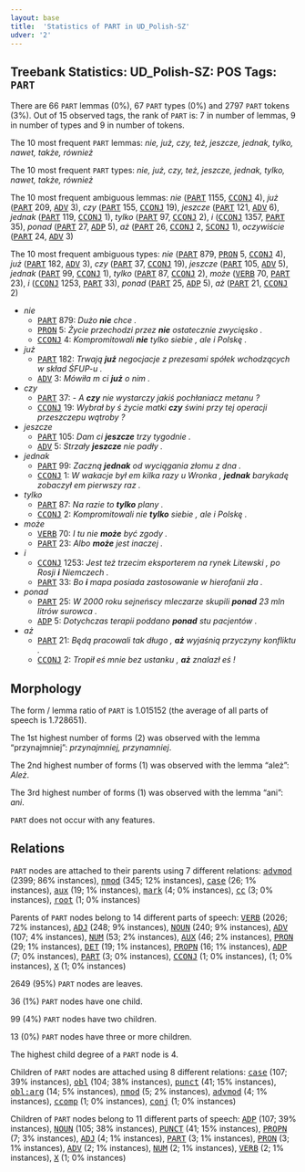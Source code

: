 ```yaml
---
layout: base
title:  'Statistics of PART in UD_Polish-SZ'
udver: '2'
---
```


## Treebank Statistics: UD_Polish-SZ: POS Tags: `PART`

There are 66 `PART` lemmas (0%), 67 `PART` types (0%) and 2797 `PART` tokens (3%).
Out of 15 observed tags, the rank of `PART` is: 7 in number of lemmas, 9 in number of types and 9 in number of tokens.

The 10 most frequent `PART` lemmas: <em>nie, już, czy, też, jeszcze, jednak, tylko, nawet, także, również</em>

The 10 most frequent `PART` types:  <em>nie, już, czy, też, jeszcze, jednak, tylko, nawet, także, również</em>

The 10 most frequent ambiguous lemmas: <em>nie</em> (<tt><a href="pl_sz-pos-PART.html">PART</a></tt> 1155, <tt><a href="pl_sz-pos-CCONJ.html">CCONJ</a></tt> 4), <em>już</em> (<tt><a href="pl_sz-pos-PART.html">PART</a></tt> 209, <tt><a href="pl_sz-pos-ADV.html">ADV</a></tt> 3), <em>czy</em> (<tt><a href="pl_sz-pos-PART.html">PART</a></tt> 155, <tt><a href="pl_sz-pos-CCONJ.html">CCONJ</a></tt> 19), <em>jeszcze</em> (<tt><a href="pl_sz-pos-PART.html">PART</a></tt> 121, <tt><a href="pl_sz-pos-ADV.html">ADV</a></tt> 6), <em>jednak</em> (<tt><a href="pl_sz-pos-PART.html">PART</a></tt> 119, <tt><a href="pl_sz-pos-CCONJ.html">CCONJ</a></tt> 1), <em>tylko</em> (<tt><a href="pl_sz-pos-PART.html">PART</a></tt> 97, <tt><a href="pl_sz-pos-CCONJ.html">CCONJ</a></tt> 2), <em>i</em> (<tt><a href="pl_sz-pos-CCONJ.html">CCONJ</a></tt> 1357, <tt><a href="pl_sz-pos-PART.html">PART</a></tt> 35), <em>ponad</em> (<tt><a href="pl_sz-pos-PART.html">PART</a></tt> 27, <tt><a href="pl_sz-pos-ADP.html">ADP</a></tt> 5), <em>aż</em> (<tt><a href="pl_sz-pos-PART.html">PART</a></tt> 26, <tt><a href="pl_sz-pos-CCONJ.html">CCONJ</a></tt> 2, <tt><a href="pl_sz-pos-SCONJ.html">SCONJ</a></tt> 1), <em>oczywiście</em> (<tt><a href="pl_sz-pos-PART.html">PART</a></tt> 24, <tt><a href="pl_sz-pos-ADV.html">ADV</a></tt> 3)

The 10 most frequent ambiguous types:  <em>nie</em> (<tt><a href="pl_sz-pos-PART.html">PART</a></tt> 879, <tt><a href="pl_sz-pos-PRON.html">PRON</a></tt> 5, <tt><a href="pl_sz-pos-CCONJ.html">CCONJ</a></tt> 4), <em>już</em> (<tt><a href="pl_sz-pos-PART.html">PART</a></tt> 182, <tt><a href="pl_sz-pos-ADV.html">ADV</a></tt> 3), <em>czy</em> (<tt><a href="pl_sz-pos-PART.html">PART</a></tt> 37, <tt><a href="pl_sz-pos-CCONJ.html">CCONJ</a></tt> 19), <em>jeszcze</em> (<tt><a href="pl_sz-pos-PART.html">PART</a></tt> 105, <tt><a href="pl_sz-pos-ADV.html">ADV</a></tt> 5), <em>jednak</em> (<tt><a href="pl_sz-pos-PART.html">PART</a></tt> 99, <tt><a href="pl_sz-pos-CCONJ.html">CCONJ</a></tt> 1), <em>tylko</em> (<tt><a href="pl_sz-pos-PART.html">PART</a></tt> 87, <tt><a href="pl_sz-pos-CCONJ.html">CCONJ</a></tt> 2), <em>może</em> (<tt><a href="pl_sz-pos-VERB.html">VERB</a></tt> 70, <tt><a href="pl_sz-pos-PART.html">PART</a></tt> 23), <em>i</em> (<tt><a href="pl_sz-pos-CCONJ.html">CCONJ</a></tt> 1253, <tt><a href="pl_sz-pos-PART.html">PART</a></tt> 33), <em>ponad</em> (<tt><a href="pl_sz-pos-PART.html">PART</a></tt> 25, <tt><a href="pl_sz-pos-ADP.html">ADP</a></tt> 5), <em>aż</em> (<tt><a href="pl_sz-pos-PART.html">PART</a></tt> 21, <tt><a href="pl_sz-pos-CCONJ.html">CCONJ</a></tt> 2)


* <em>nie</em>
  * <tt><a href="pl_sz-pos-PART.html">PART</a></tt> 879: <em>Dużo <b>nie</b> chce .</em>
  * <tt><a href="pl_sz-pos-PRON.html">PRON</a></tt> 5: <em>Życie przechodzi przez <b>nie</b> ostatecznie zwycięsko .</em>
  * <tt><a href="pl_sz-pos-CCONJ.html">CCONJ</a></tt> 4: <em>Kompromitowali <b>nie</b> tylko siebie , ale i Polskę .</em>
* <em>już</em>
  * <tt><a href="pl_sz-pos-PART.html">PART</a></tt> 182: <em>Trwają <b>już</b> negocjacje z prezesami spółek wchodzących w skład ŚFUP-u .</em>
  * <tt><a href="pl_sz-pos-ADV.html">ADV</a></tt> 3: <em>Mówiła m ci <b>już</b> o nim .</em>
* <em>czy</em>
  * <tt><a href="pl_sz-pos-PART.html">PART</a></tt> 37: <em>- A <b>czy</b> nie wystarczy jakiś pochłaniacz metanu ?</em>
  * <tt><a href="pl_sz-pos-CCONJ.html">CCONJ</a></tt> 19: <em>Wybrał by ś życie matki <b>czy</b> świni przy tej operacji przeszczepu wątroby ?</em>
* <em>jeszcze</em>
  * <tt><a href="pl_sz-pos-PART.html">PART</a></tt> 105: <em>Dam ci <b>jeszcze</b> trzy tygodnie .</em>
  * <tt><a href="pl_sz-pos-ADV.html">ADV</a></tt> 5: <em>Strzały <b>jeszcze</b> nie padły .</em>
* <em>jednak</em>
  * <tt><a href="pl_sz-pos-PART.html">PART</a></tt> 99: <em>Zaczną <b>jednak</b> od wyciągania złomu z dna .</em>
  * <tt><a href="pl_sz-pos-CCONJ.html">CCONJ</a></tt> 1: <em>W wakacje był em kilka razy u Wronka , <b>jednak</b> barykadę zobaczył em pierwszy raz .</em>
* <em>tylko</em>
  * <tt><a href="pl_sz-pos-PART.html">PART</a></tt> 87: <em>Na razie to <b>tylko</b> plany .</em>
  * <tt><a href="pl_sz-pos-CCONJ.html">CCONJ</a></tt> 2: <em>Kompromitowali nie <b>tylko</b> siebie , ale i Polskę .</em>
* <em>może</em>
  * <tt><a href="pl_sz-pos-VERB.html">VERB</a></tt> 70: <em>I tu nie <b>może</b> być zgody .</em>
  * <tt><a href="pl_sz-pos-PART.html">PART</a></tt> 23: <em>Albo <b>może</b> jest inaczej .</em>
* <em>i</em>
  * <tt><a href="pl_sz-pos-CCONJ.html">CCONJ</a></tt> 1253: <em>Jest też trzecim eksporterem na rynek Litewski , po Rosji <b>i</b> Niemczech .</em>
  * <tt><a href="pl_sz-pos-PART.html">PART</a></tt> 33: <em>Bo <b>i</b> mapa posiada zastosowanie w hierofanii zła .</em>
* <em>ponad</em>
  * <tt><a href="pl_sz-pos-PART.html">PART</a></tt> 25: <em>W 2000 roku sejneńscy mleczarze skupili <b>ponad</b> 23 mln litrów surowca .</em>
  * <tt><a href="pl_sz-pos-ADP.html">ADP</a></tt> 5: <em>Dotychczas terapii poddano <b>ponad</b> stu pacjentów .</em>
* <em>aż</em>
  * <tt><a href="pl_sz-pos-PART.html">PART</a></tt> 21: <em>Będą pracowali tak długo , <b>aż</b> wyjaśnią przyczyny konfliktu .</em>
  * <tt><a href="pl_sz-pos-CCONJ.html">CCONJ</a></tt> 2: <em>Tropił eś mnie bez ustanku , <b>aż</b> znalazł eś !</em>

## Morphology

The form / lemma ratio of `PART` is 1.015152 (the average of all parts of speech is 1.728651).

The 1st highest number of forms (2) was observed with the lemma “przynajmniej”: <em>przynajmniej, przynamniej</em>.

The 2nd highest number of forms (1) was observed with the lemma “ależ”: <em>Ależ</em>.

The 3rd highest number of forms (1) was observed with the lemma “ani”: <em>ani</em>.

`PART` does not occur with any features.


## Relations

`PART` nodes are attached to their parents using 7 different relations: <tt><a href="pl_sz-dep-advmod.html">advmod</a></tt> (2399; 86% instances), <tt><a href="pl_sz-dep-nmod.html">nmod</a></tt> (345; 12% instances), <tt><a href="pl_sz-dep-case.html">case</a></tt> (26; 1% instances), <tt><a href="pl_sz-dep-aux.html">aux</a></tt> (19; 1% instances), <tt><a href="pl_sz-dep-mark.html">mark</a></tt> (4; 0% instances), <tt><a href="pl_sz-dep-cc.html">cc</a></tt> (3; 0% instances), <tt><a href="pl_sz-dep-root.html">root</a></tt> (1; 0% instances)

Parents of `PART` nodes belong to 14 different parts of speech: <tt><a href="pl_sz-pos-VERB.html">VERB</a></tt> (2026; 72% instances), <tt><a href="pl_sz-pos-ADJ.html">ADJ</a></tt> (248; 9% instances), <tt><a href="pl_sz-pos-NOUN.html">NOUN</a></tt> (240; 9% instances), <tt><a href="pl_sz-pos-ADV.html">ADV</a></tt> (107; 4% instances), <tt><a href="pl_sz-pos-NUM.html">NUM</a></tt> (53; 2% instances), <tt><a href="pl_sz-pos-AUX.html">AUX</a></tt> (46; 2% instances), <tt><a href="pl_sz-pos-PRON.html">PRON</a></tt> (29; 1% instances), <tt><a href="pl_sz-pos-DET.html">DET</a></tt> (19; 1% instances), <tt><a href="pl_sz-pos-PROPN.html">PROPN</a></tt> (16; 1% instances), <tt><a href="pl_sz-pos-ADP.html">ADP</a></tt> (7; 0% instances), <tt><a href="pl_sz-pos-PART.html">PART</a></tt> (3; 0% instances), <tt><a href="pl_sz-pos-CCONJ.html">CCONJ</a></tt> (1; 0% instances),  (1; 0% instances), <tt><a href="pl_sz-pos-X.html">X</a></tt> (1; 0% instances)

2649 (95%) `PART` nodes are leaves.

36 (1%) `PART` nodes have one child.

99 (4%) `PART` nodes have two children.

13 (0%) `PART` nodes have three or more children.

The highest child degree of a `PART` node is 4.

Children of `PART` nodes are attached using 8 different relations: <tt><a href="pl_sz-dep-case.html">case</a></tt> (107; 39% instances), <tt><a href="pl_sz-dep-obl.html">obl</a></tt> (104; 38% instances), <tt><a href="pl_sz-dep-punct.html">punct</a></tt> (41; 15% instances), <tt><a href="pl_sz-dep-obl-arg.html">obl:arg</a></tt> (14; 5% instances), <tt><a href="pl_sz-dep-nmod.html">nmod</a></tt> (5; 2% instances), <tt><a href="pl_sz-dep-advmod.html">advmod</a></tt> (4; 1% instances), <tt><a href="pl_sz-dep-ccomp.html">ccomp</a></tt> (1; 0% instances), <tt><a href="pl_sz-dep-conj.html">conj</a></tt> (1; 0% instances)

Children of `PART` nodes belong to 11 different parts of speech: <tt><a href="pl_sz-pos-ADP.html">ADP</a></tt> (107; 39% instances), <tt><a href="pl_sz-pos-NOUN.html">NOUN</a></tt> (105; 38% instances), <tt><a href="pl_sz-pos-PUNCT.html">PUNCT</a></tt> (41; 15% instances), <tt><a href="pl_sz-pos-PROPN.html">PROPN</a></tt> (7; 3% instances), <tt><a href="pl_sz-pos-ADJ.html">ADJ</a></tt> (4; 1% instances), <tt><a href="pl_sz-pos-PART.html">PART</a></tt> (3; 1% instances), <tt><a href="pl_sz-pos-PRON.html">PRON</a></tt> (3; 1% instances), <tt><a href="pl_sz-pos-ADV.html">ADV</a></tt> (2; 1% instances), <tt><a href="pl_sz-pos-NUM.html">NUM</a></tt> (2; 1% instances), <tt><a href="pl_sz-pos-VERB.html">VERB</a></tt> (2; 1% instances), <tt><a href="pl_sz-pos-X.html">X</a></tt> (1; 0% instances)

